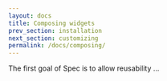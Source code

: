 ```yaml
---
layout: docs
title: Composing widgets
prev_section: installation
next_section: customizing
permalink: /docs/composing/
---
```


The first goal of Spec is to allow reusability ...